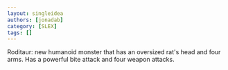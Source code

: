 ```yaml
---
layout: singleidea
authors: [jonadab]
category: [SLEX]
tags: []
---
```

Roditaur: new humanoid monster that has an oversized rat's head and four arms. Has a powerful bite attack and four weapon attacks.
